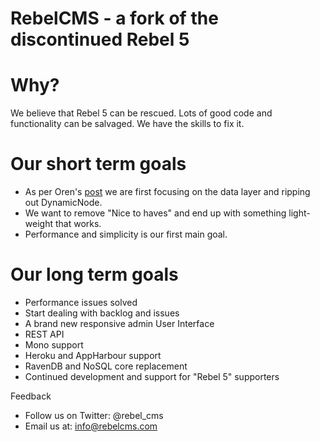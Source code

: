 RebelCMS - a fork of the discontinued Rebel 5
===============

Why?
===============
We believe that Rebel 5 can be rescued. Lots of good code and functionality can be salvaged.
We have the skills to fix it.

Our short term goals
===============
 - As per Oren's [post](http://ayende.com/blog/156577/on-rebelrsquo-s-nhibernatersquo-s-pullout) we are first focusing on the data layer and ripping out DynamicNode.
 - We want to remove "Nice to haves" and end up with something light-weight that works. 
 - Performance and simplicity is our first main goal.

Our long term goals
===============
 - Performance issues solved
 - Start dealing with backlog and issues
 - A brand new responsive admin User Interface
 - REST API
 - Mono support
 - Heroku and AppHarbour support
 - RavenDB and NoSQL core replacement
 - Continued development and support for "Rebel 5" supporters

Feedback
 - Follow us on Twitter: @rebel_cms
 - Email us at: info@rebelcms.com